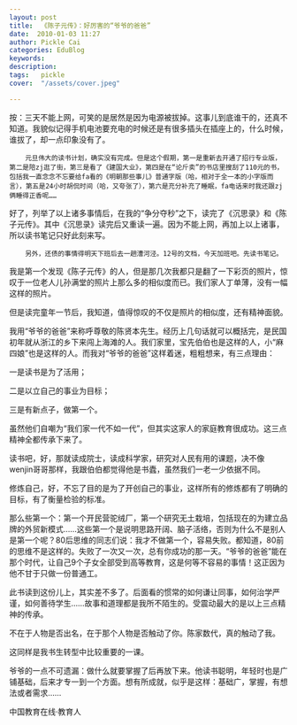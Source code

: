 ```yaml
---
layout: post  
title:  《陈子元传》：好厉害的“爷爷的爸爸”  
date:  2010-01-03 11:27  
author: Pickle Cai  
categories: EduBlog  
keywords: 
description:   
tags:	pickle   
cover:  "/assets/cover.jpeg"  

---  
```

    
按：三天不能上网，可笑的是居然是因为电源被拔掉。这事儿到底谁干的，还真不知道。我貌似记得手机电池要充电的时候还是有很多插头在插座上的，什么时候，谁拔了，却一点印象没有了。



        元旦伟大的读书计划，确实没有完成。但是这个假期，第一是重新去开通了招行专业版，第二是陪zj逛了街，第三是看了《建国大业》，第四是在“论斤卖”的书店里搜刮了110元的书，包括我一直念念不忘要给fa看的《明朝那些事儿》普通字版（哈，相对于全一本的小字版而言），第五是24小时胡侃时间（哈，又夸张了），第六是充分补充了睡眠，fa电话来时我还跟zj俩睡得正香呢……



好了，列举了以上诸多事情后，在我的“争分夺秒”之下，读完了《沉思录》和《陈子元传》。其中《沉思录》读完后又重读一遍。因为不能上网，再加上以上诸事，所以读书笔记只好此刻来写。



        另外，还债的事情得明天下班后去一趟漕河泾。12号的文档，今天加班吧。先读书笔记。



 



我是第一个发现《陈子元传》的人，但是那几次我都只是翻了一下彩页的照片，惊叹于一位老人儿孙满堂的照片上那么多的相似度而已。我们家人丁单薄，没有一幅这样的照片。



但是读完童年一节后，我知道，值得惊叹的不仅是照片的相似度，还有精神面貌。



我用“爷爷的爸爸”来称呼尊敬的陈贤本先生。经历上几句话就可以概括完，是民国初年就从浙江的乡下来闯上海滩的人。我们家里，宝先伯伯也是这样的人，小“麻四娘”也是这样的人。而我对“爷爷的爸爸”这样着迷，粗粗想来，有三点理由：





一是读书是为了活用； 

二是以立自己的事业为目标； 

三是有新点子，做第一个。

虽然他们自嘲为“我们家一代不如一代”，但其实这家人的家庭教育很成功。这三点精神全都传承下来了。



读书吧，好，那就读成院士，读成科学家，研究对人民有用的课题，决不像wenjin哥哥那样，我跟伯伯都觉得他是书蠹，虽然我们一老一少依据不同。



修炼自己，好，不忘了目的是为了开创自己的事业，这样所有的修炼都有了明确的目标，有了衡量检验的标准。



那么些第一个：第一个开民营驼绒厂，第一个研究无土栽培，包括现在的为建立品牌的外贸新模式……这些第一个是说明思路开阔、脑子活络，否则为什么不是别人是第一个呢？80后思维的同志们说：我才不做第一个，容易失败。都知道，80前的思维不是这样的。失败了一次又一次，总有你成功的那一天。“爷爷的爸爸”能在那个时代，让自己9个子女全部受到高等教育，这是何等不容易的事情！这正因为他不甘于只做一份普通工。



此书读到这份儿上，其实差不多了。后面看的惯常的如何谦让同事，如何治学严谨，如何善待学生……故事和道理都是我所不陌生的。受震动最大的是以上三点精神的传承。



不在于人物是否出名，在于那个人物是否触动了你。陈家数代，真的触动了我。



这同样是我书生转型中比较重要的一课。



 



爷爷的一点不可遗漏：做什么就要掌握了后再放下来。他读书聪明，年轻时也是广铺基础，后来才专一到一个方面。想有所成就，似乎是这样：基础广，掌握，有想法或者需求……



		    
 中国教育在线·教育人


